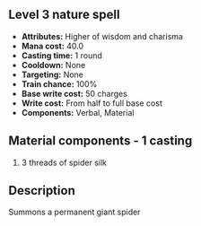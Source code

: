 ## Level 3 nature spell
- **Attributes:** Higher of wisdom and charisma
- **Mana cost:** 40.0
- **Casting time:** 1 round
- **Cooldown:** None
- **Targeting:** None
- **Train chance:** 100%
- **Base write cost:** 50 charges
- **Write cost:** From half to full base cost
- **Components:** Verbal, Material
## Material components - 1 casting
1. 3 threads of spider silk
## Description
Summons a permanent giant spider
